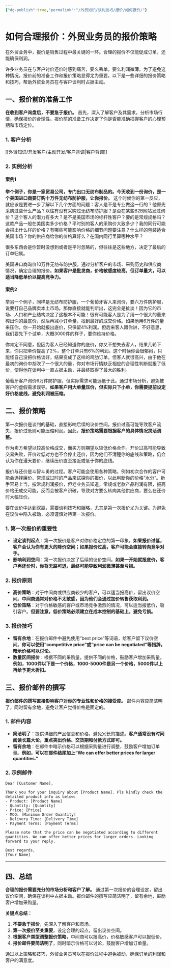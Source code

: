 ```yaml
---
{"dg-publish":true,"permalink":"/外贸知识/谈判技巧/报价/如何报价/"}
---
```


# 如何合理报价：外贸业务员的报价策略

在外贸业务中，报价是销售过程中最关键的一环。合理的报价不仅能促成订单，还能确保利润。

许多业务员在与客户讨价还价时感到痛苦，要么丢单，要么利润微薄。为了避免这种情况，报价前的准备工作和报价策略显得尤为重要。以下是一些详细的报价策略和技巧，帮助外贸业务员在与客户谈判时占据主动。

## 一、报价前的准备工作

**在收到客户询盘后，不要急于报价。** 首先，深入了解客户及其需求，分析市场行情，确保报价的合理性。报价前的准备工作决定了你是否能准确把握客户的心理预期和市场定位。

### 1. 客户分析

[[外贸知识/开发客户/主动开发/客户背调\|客户背调]]

### 2. 实例分析

#### 案例1

**举个例子，你是一家贸易公司，专门出口无纺布制品的。今天收到一份询价，是一个美国进口商要订购十万件无纺布防护服，让你报价。** 这个时候你的第一反应，就应该是要进一步了解以下几个方面的问题：客人是不是专业做这一行的？他原先采购过些什么产品？以往有没有采购过无纺布防护服？是否在某些B2B网站发过询价？这个客人的潜力有多大？是不是美国市场的标杆性客户？要的是常规规格吗？这款产品一般在美国卖多少价格？平时别的客人的采购价大致多少？我的同行可能会报出什么样的价格？有哪些可能影响价格的细节问题要注意？什么样的包装适合美国市场？你的供应商给你的价格算好么？在国内同行里算哪种水平？

很多东西会是你暂时没想到或者是平时忽略的，但往往是这些地方，决定了最后的订单归属。

美国进口商询价10万件无纺布防护服。通过分析客户的市场、采购历史和供应商情况，确定合理的报价。**如果客户是批发商，价格敏感度较高，但订单量大，可以适当降低单价以提高竞争力。**

#### 案例2

举另一个例子，同样是无纺布防护服，一个葡萄牙客人来询价，要六万件防护服，说要打自己品牌卖本土市场。那你直接就能判断出，这完全是扯淡！因为它的市场、人口和产业结构决定了这根本不可能！很有可能客人是为了用一个很大的量来榨出你的最底价，然后再减小订单量，找到最好的成交价格。如果他用6万件的量来压你，你一开始就报出底价，只保留4%利润。但后来客人跟你讲，不好意思，我们要先下个试单，大概3000件的样子，要你维持价格。

你肯定不同意，但因为客人已经知道你的底价，你又不想失去客人，结果几轮下来，你只把单价提高了2%，整个订单只有6%的利润。这个时候你会很郁闷，只能怪自己没把价格谈好，结果变成了这样的鸡肋订单。但客人就很高兴，由于他在最初的询价中胡吹了一个很大的量，你对市场行情缺乏相应的合理性判断就报了低价，使得他在谈判中一直占据主动，并最终取得了最大的胜利。

葡萄牙客户询价6万件防护服，但实际需求可能远低于此。通过市场分析，避免被客户的虚假需求误导。**如果客户用大单量压价，但实际只下小单，你需要提前设定好价格底线，避免利润被压缩。**

## 二、报价策略

第一次报价是谈判的基础，直接影响后续的议价空间。报价过高可能导致客户流失，报价过低则可能压缩利润。因此，**报价策略需要根据客户的具体情况灵活调整。**

作为卖方希望以较高价格成交，而买方则期望以较低价格合作。开价过高可能导致交易失败，开价过低对方也不会停止还价，因为他们不清楚你的底线和策略，仍会认为你在漫天要价，继续压价直至接近或低于你的底线。

报价与还价是斗智斗勇的过程。客户可能会使用各种策略，例如初次合作的客户可能会选择廉价、常规或过时的产品来试探你的报价，以此判断你的价格“水分”。新手容易上当，按常规利润报价，但老业务员知道，常规或老款产品利润有限，报高价格无成交可能，反而会被客户识破，导致对方要么转向其他供应商，要么在还价时大幅压价。

要在议价中达到双赢，需要谈判技巧和胆略，尤其是第一次报价尤为关键。为避免在议价中陷入被动，必须谨慎对待第一次报价。

### 1. 第一次报价的重要性

- **设定谈判起点**：第一次报价是客户对你价格定位的第一印象。**如果报价过低，客户会认为你有更大的降价空间；如果报价过高，客户可能会直接转向竞争对手。**
- **影响利润空间**：第一次报价决定了后续的议价空间。**如果一开始就报底价，客户再还价时，你将无路可退，最终可能导致利润微薄甚至亏损。**

### 2. 报价原则

- **高价策略**：对于中间商或供应商较少的客户，可以适当报高价，留出议价空间。**中间商通常对价格不太敏感，因为他们会通过加价转售获取利润。**
- **低价策略**：对于价格敏感的客户或市场竞争激烈的情况，可以适当报低价，吸引客户。**但要注意，低价策略必须建立在成本控制的基础上，避免亏损。**

### 3. 报价技巧
- **留有余地**：在报价邮件中避免使用“best price”等词语，给客户留下议价空间。**你可以使用“competitive price”或“price can be negotiated”等措辞，暗示价格可以讨论。**
- **数量区间报价**：根据不同的采购量，提供不同的价格，鼓励客户增加采购量。**例如，1000件以下是一个价格，1000-5000件是另一个价格，5000件以上再给予更大折扣。**

## 三、报价邮件的撰写

**报价邮件的撰写直接影响客户对你的专业性和价格的接受度。** 邮件内容应简洁明了，同时留有余地，避免让客户觉得价格是固定的。

### 1. 邮件内容
- **简洁明了**：提供详细的产品信息和价格，避免冗长的描述。**客户通常没有时间阅读长篇大论，重点突出价格、交货期和付款方式即可。**
- **留有余地**：在邮件中暗示价格可以根据采购量进行调整，鼓励客户增加订单量。**例如，可以在邮件结尾加上“We can offer better prices for larger quantities.”**

### 2. 示例邮件
```plaintext
Dear [Customer Name],

Thank you for your inquiry about [Product Name]. Pls kindly check the detailed product info as below:
- Product: [Product Name]
- Quantity: [Quantity]
- Price: [Price]
- MOQ: [Minimum Order Quantity]
- Delivery Time: [Delivery Time]
- Payment Terms: [Payment Terms]

Please note that the price can be negotiated according to different quantities. We can offer better prices for larger orders. Looking forward to your reply.

Best regards,
[Your Name]
```

---

## 四、总结

**合理的报价需要充分的市场分析和客户了解。** 通过第一次报价的合理设定，留出议价空间，确保在谈判中占据主动。报价邮件的撰写应简洁明了，留有余地，鼓励客户增加采购量。

**关键点总结：**
1. **不要急于报价**，先深入了解客户和市场。
2. **第一次报价至关重要**，设定合理的起点，留出议价空间。
3. **根据客户类型调整报价策略**，中间商可以报高价，价格敏感客户可以报低价。
4. **报价邮件要简洁明了**，同时暗示价格可以讨论，鼓励客户增加订单量。

通过以上策略和技巧，外贸业务员可以在报价过程中避免被动，确保订单的利润和客户的满意度。